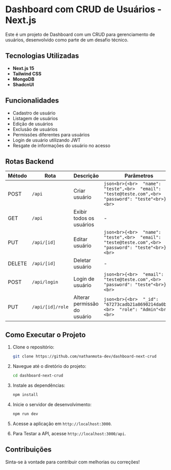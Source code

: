 # Dashboard com CRUD de Usuários - Next.js

Este é um projeto de Dashboard com um CRUD para gerenciamento de usuários, desenvolvido como parte de um desafio técnico. 

## Tecnologias Utilizadas

- **Next.js 15**
- **Tailwind CSS**
- **MongoDB**
- **ShadcnUI**

## Funcionalidades

- Cadastro de usuário
- Listagem de usuários
- Edição de usuários
- Exclusão de usuários
- Permissões diferentes para usuários
- Login de usuário utilizando JWT
- Resgate de informações do usuário no acesso

## Rotas Backend

| Método | Rota                             | Descrição                        | Parâmetros                                                                                                                                         |
|--------|----------------------------------|----------------------------------|-----------------------------------------------------------------------------------------------------------------------------------------------------|
| POST   | `/api`                           | Criar usuário                   | ```json<br>{<br>  "name": "teste",<br>  "email": "teste@teste.com",<br>  "password": "teste"<br>}<br>```                                   |
| GET    | `/api`                           | Exibir todos os usuários        | -                                                                                                                                                   |
| PUT    | `/api/[id]`                     | Editar usuário                  | ```json<br>{<br>  "name": "teste",<br>  "email": "teste@teste.com",<br>  "password": "teste"<br>}<br>```                                   |
| DELETE | `/api/[id]`                     | Deletar usuário                 | -                                                                                                                                                   |
| POST   | `/api/login`                    | Login de usuário                | ```json<br>{<br>  "email": "teste@teste.com",<br>  "password": "teste"<br>}<br>```                                                           |
| PUT    | `/api/[id]/role`                | Alterar permissão do usuário    | ```json<br>{<br>  "_id": "67273cadb21a8690214da0be",<br>  "role": "Admin"<br>}<br>```                                                     |

## Como Executar o Projeto

1. Clone o repositório:
   ```bash
   git clone https://github.com/nathanmota-dev/dashboard-next-crud
   ```

2. Navegue até o diretório do projeto:
   ```bash
   cd dashboard-next-crud
   ```

3. Instale as dependências:
   ```bash
   npm install
   ```

4. Inicie o servidor de desenvolvimento:
   ```bash
   npm run dev
   ```

5. Acesse a aplicação em `http://localhost:3000`.

6. Para Testar a API, acesse `http://localhost:3000/api`.

## Contribuições

Sinta-se à vontade para contribuir com melhorias ou correções!